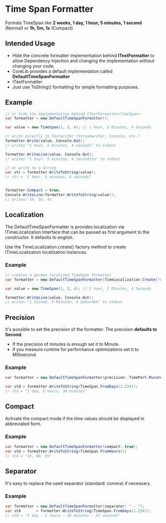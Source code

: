 # Time Span Formatter

Formats TimeSpan like **2 weeks, 1 day, 1 hour, 5 minutes, 1 second** (Normal) or **1h, 5m, 1s** (Compact)

## Intended Usage

* Hide the concrete formatter implementation behind **ITextFormatter<TimeSpan>** to allow  Dependency Injection and changing the implementation without changing your code.
* CoreLib provides a default implementation called **DefaultTimeSpanFormatter**
* ITextFormatter
* Just use ToString() formatting for simple formatting purposes.

## Example

```c#
// or hide the implementation behind ITextFormatter<TimeSpan>
var formatter = new DefaultTimeSpanFormatter();

var value = new TimeSpan(1, 5, 4); // 1 hour, 5 Minutes, 4 Seconds

// write directly to Textwriter (Streamwriter, Console, etc.)
formatter.Write(value, Console.Out);
// writes "1 hour, 5 minutes, 4 seconds" to stdout

formatter.WriteLine(value, Console.Out);
// writes "1 hour, 5 minutes, 4 seconds\n" to stdout

// or write to a String
var str = formatter.WriteToString(value);
// str = "1 hour, 5 minutes, 4 seconds"


formatter.Compact = true;
Console.WriteLine(formatter.WriteToString(value));
// writes: 1h, 5m, 4s
```

## Localization

The DefaultTimeSpanFormatter is provides localization via ITimeLocalization Interface that can be passed as first argument to the constructor. It defaults to english.

Use the TimeLocalization.create() factory method to create ITimeLocalization localization instances.

### Example

```C#
// creates a german localized TimeSpan formatter
var formatter = new DefaultTimeSpanFormatter(TimeLocalization.Create("de"))

var value = new TimeSpan(1, 5, 4); // 1 hour, 5 Minutes, 4 Seconds

formatter.WriteLine(value, Console.Out);
// writes "1 Stunde, 5 Minuten, 4 Sekunden" to stdout
```

## Precision

It's possible to set the precision of the formatter. The precision **defaults to Second**.

* If the precision of minutes is enough set it to Minute.
* if you measure runtime for performance optimizations set it to Millisecond.

### Example

```C#
var formatter = new DefaultTimeSpanFormatter(precision: TimePart.Minute);

var std = formatter.WriteToString(TimeSpan.FromDays(1.234));
// std = "1 day, 5 hours, 36 minutes"
```

## Compact

Activate the compact mode if the time values should be displayed in abbreviated form.

### Example

```C#
var formatter = new DefaultTimeSpanFormatter(compact: true);
var std = formatter.WriteToString(TimeSpan.FromHours(1)
// std = "1h, 0m, 0s"
```

## Separator

It's easy to replace the used separator (standard: comma) if necessary.

### Example

```C#
var formatter = new DefaultTimeSpanFormatter(separator: " - ");
var std       = formatter.WriteToString(TimeSpan.FromDays(1.234));
// std = "1 day - 5 hours - 36 minutes - 57 seconds"
```







